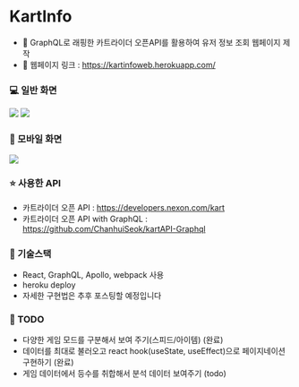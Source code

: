 # KartInfo

* 🔑 GraphQL로 래핑한 카트라이더 오픈API를 활용하여 유저 정보 조회 웹페이지 제작
* 🔗 웹페이지 링크 : https://kartinfoweb.herokuapp.com/

### 💻 일반 화면
<img src = "https://i.imgur.com/svTm3pQ.png">
<img src = "https://i.imgur.com/ehxJtCS.png">

### 📱 모바일 화면
<img src = "https://i.imgur.com/xNHrbiF.png">

### ⭐ 사용한 API
* 카트라이더 오픈 API : https://developers.nexon.com/kart
* 카트라이더 오픈 API with GraphQL : https://github.com/ChanhuiSeok/kartAPI-Graphql

### 🚀 기술스택
* React, GraphQL, Apollo, webpack 사용
* heroku deploy
* 자세한 구현법은 추후 포스팅할 예정입니다

### 🎯 TODO
* 다양한 게임 모드를 구분해서 보여 주기(스피드/아이템) (완료)
* 데이터를 최대로 불러오고 react hook(useState, useEffect)으로 페이지네이션 구현하기 (완료)
* 게임 데이터에서 등수를 취합해서 분석 데이터 보여주기 (todo)
